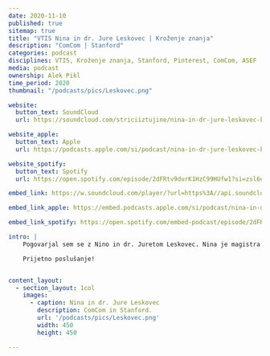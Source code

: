 ```yaml
---
date: 2020-11-10
published: true 
sitemap: true
title: "VTIS Nina in dr. Jure Leskovec | Kroženje znanja" 
description: "ComCom | Stanford"
categories: podcast
disciplines: VTIS, Kroženje znanja, Stanford, Pinterest, ComCom, ASEF 
media: podcast
ownership: Alek Pikl
time_period: 2020
thumbnail: "/podcasts/pics/Leskovec.png"

website:
  button_text: SoundCloud
  url: https://soundcloud.com/striciiztujine/nina-in-dr-jure-leskovec-krozenje-znanja-vtis?in=striciiztujine/sets/vtis-krozenje-znanja

website_apple:
  button_text: Apple
  url: https://podcasts.apple.com/si/podcast/nina-in-dr-jure-leskovec-kro%C5%BEenje-znanja-vtis/id1435290632?i=1000496141548

website_spotify:
  button_text: Spotify
  url: https://open.spotify.com/episode/2dFRtv9durK1HzC99HUfw1?si=zsl6em-KQW27DCr3NU_RCA

embed_link: https://w.soundcloud.com/player/?url=https%3A//api.soundcloud.com/tracks/909452026&color=%23ff5500&auto_play=false&hide_related=false&show_comments=true&show_user=true&show_reposts=false&show_teaser=true

embed_link_apple: https://embed.podcasts.apple.com/si/podcast/nina-in-dr-jure-leskovec-kro%C5%BEenje-znanja-vtis/id1435290632?i=1000496141548

embed_link_spotify: https://open.spotify.com/embed-podcast/episode/2dFRtv9durK1HzC99HUfw1

intro: |
    Pogovarjal sem se z Nino in dr. Juretom Leskovec. Nina je magistra kvantitativnih financ, sedaj zaposlena na podjetju ComCom, kjer se ukvarja s podatkovno analitiko ter direktorica ASEF Slovenije. Jure je profesor na univerzi Stanford v San Franciscu, glavni znanstvenik na podjetju Pinterest ter raziskovalec na inštitutu Chan Zuckerberg Biohub. Jure je leta 2014 soustanovil fundacijo ASEF. ASEF je ameriško-slovenska izobraževalna fundacija, ki spodbuja kroženje znanja in povezuje slovenske izobražence in profesorje po celem svetu, zakar so leta 2018 prejeli priznanje VTIS leta. V fundaciji je zbranih preko 50 svetovno priznanih slovenskih profesorjev, ki delujejo na najboljših univerzah po svetu. Preko fundacije sodelujejo s Slovenijo ter mlad in v Sloveniji omogočajo rast in razvoj. V teh letih je ASEF s štipendijami in programi pomagal preko 130 mladim.

    Prijetno poslušanje!


content_layout:
  - section_layout: 1col
    images:
      - caption: Nina in dr. Jure Leskovec 
        description: ComCom in Stanford.
        url: '/podcasts/pics/Leskovec.png'
        width: 450 
        height: 450

---
```

